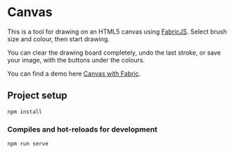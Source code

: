 # Canvas

This is a tool for drawing on an HTML5 canvas using [FabricJS](https://github.com/fabricjs/fabric.js). 
Select brush size and colour, then start drawing.

You can clear the drawing board completely, undo the last stroke, or save your image, with the buttons under the colours.

You can find a demo here [Canvas with Fabric](canvaswithfabric.web.app).

## Project setup
```
npm install
```

### Compiles and hot-reloads for development
```
npm run serve
```